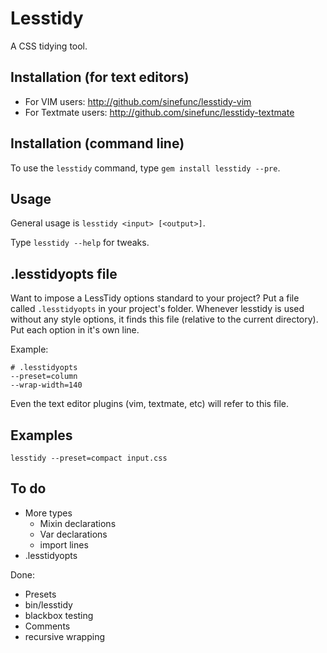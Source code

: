 Lesstidy
========

A CSS tidying tool.

Installation (for text editors)
-------------------------------

 - For VIM users: http://github.com/sinefunc/lesstidy-vim
 - For Textmate users: http://github.com/sinefunc/lesstidy-textmate

Installation (command line)
---------------------------

To use the `lesstidy` command, type `gem install lesstidy --pre`.

Usage
-----

General usage is `lesstidy <input> [<output>]`.

Type `lesstidy --help` for tweaks.

.lesstidyopts file
------------------

Want to impose a LessTidy options standard to your project? Put a file called 
`.lesstidyopts` in your project's folder. Whenever lesstidy is used without
any style options, it finds this file (relative to the current directory).
Put each option in it's own line.

Example:

    # .lesstidyopts
    --preset=column
    --wrap-width=140

Even the text editor plugins (vim, textmate, etc) will refer to this file.

Examples
--------

    lesstidy --preset=compact input.css

To do
-----

 - More types
   - Mixin declarations
   - Var declarations
   - import lines
 - .lesstidyopts

Done:

 - Presets
 - bin/lesstidy
 - blackbox testing
 - Comments
 - recursive wrapping
